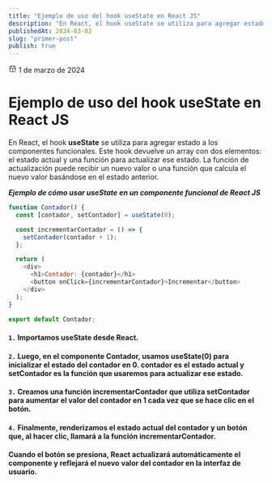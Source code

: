 ```yaml
---
title: "Ejemplo de uso del hook useState en React JS"
description: "En React, el hook useState se utiliza para agregar estado a los componentes funcionales. Este hook devuelve un array con dos elementos: el estado actual y una función para actualizar ese estado."
publishedAt: 2024-03-02
slug: "primer-post"
publish: true
---
```


<div class="flex items-center font-outfit gap-2 text-[14px] pb-2">
       <svg
        width="16"
        height="16"
        viewBox="0 0 24 24"
        stroke-width="1.5"
        stroke="currentColor"
        fill="none"
        stroke-linecap="round"
        stroke-linejoin="round"
        ><path stroke="none" d="M0 0h24v24H0z" fill="none"></path><path
          d="M4 7a2 2 0 0 1 2 -2h12a2 2 0 0 1 2 2v12a2 2 0 0 1 -2 2h-12a2 2 0 0 1 -2 -2v-12z"
        ></path><path d="M16 3v4"></path><path d="M8 3v4"></path><path
          d="M4 11h16"></path><path d="M11 15h1"></path><path d="M12 15v3"
        ></path></svg>   
        <span id="color-secondary" class="font-outfit text-sm">1 de marzo de 2024</span
      >       
</div>

# Ejemplo de uso del hook useState en React JS

<p id="color-secondary">En React, el hook <b>useState</b> se utiliza para agregar estado a los componentes funcionales. Este hook devuelve un array con dos elementos: el estado actual y una función para actualizar ese estado. La función de actualización puede recibir un nuevo valor o una función que calcula el nuevo valor basándose en el estado anterior.</p>

**_Ejemplo de cómo usar useState en un componente funcional de React JS_**

```javascript
function Contador() {
  const [contador, setContador] = useState(0);

  const incrementarContador = () => {
    setContador(contador + 1);
  };

  return (
    <div>
      <h1>Contador: {contador}</h1>
      <button onClick={incrementarContador}>Incrementar</button>
    </div>
  );
}

export default Contador;
```

#### `1.` Importamos useState desde React.

#### `2.` Luego, en el componente Contador, usamos useState(0) para inicializar el estado del contador en 0. contador es el estado actual y setContador es la función que usaremos para actualizar ese estado.

#### `3.` Creamos una función incrementarContador que utiliza setContador para aumentar el valor del contador en 1 cada vez que se hace clic en el botón.

#### `4.` Finalmente, renderizamos el estado actual del contador y un botón que, al hacer clic, llamará a la función incrementarContador.

#### Cuando el botón se presiona, React actualizará automáticamente el componente y reflejará el nuevo valor del contador en la interfaz de usuario.

<br />
